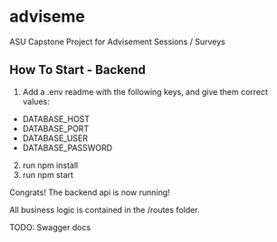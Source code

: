 # adviseme
ASU Capstone Project for Advisement Sessions / Surveys

## How To Start - Backend

1. Add a .env readme with the following keys, and give them correct values:
  * DATABASE_HOST
  * DATABASE_PORT
  * DATABASE_USER
  * DATABASE_PASSWORD
2. run npm install
3. run npm start

Congrats!  The backend api is now running!

All business logic is contained in the /routes folder.

TODO: Swagger docs
  
